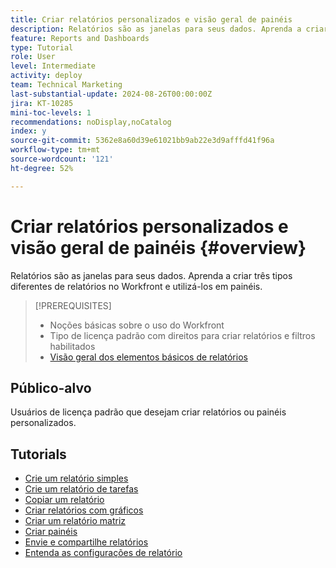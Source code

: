 ```yaml
---
title: Criar relatórios personalizados e visão geral de painéis
description: Relatórios são as janelas para seus dados. Aprenda a criar três tipos diferentes de relatórios no Workfront e utilizá-los em painéis.
feature: Reports and Dashboards
type: Tutorial
role: User
level: Intermediate
activity: deploy
team: Technical Marketing
last-substantial-update: 2024-08-26T00:00:00Z
jira: KT-10285
mini-toc-levels: 1
recommendations: noDisplay,noCatalog
index: y
source-git-commit: 5362e8a60d39e61021bb9ab22e3d9afffd41f96a
workflow-type: tm+mt
source-wordcount: '121'
ht-degree: 52%

---
```



# Criar relatórios personalizados e visão geral de painéis {#overview}

Relatórios são as janelas para seus dados. Aprenda a criar três tipos diferentes de relatórios no Workfront e utilizá-los em painéis.

>[!PREREQUISITES]
>
>* Noções básicas sobre o uso do Workfront
>* Tipo de licença padrão com direitos para criar relatórios e filtros habilitados
>* [Visão geral dos elementos básicos de relatórios](https://experienceleague.adobe.com/?recommended=Workfront-U-1-2022.1.reporting?lang=pt-BR)


## Público-alvo

Usuários de licença padrão que desejam criar relatórios ou painéis personalizados.

## Tutorials

* [Crie um relatório simples](create-a-simple-report.md)
* [Crie um relatório de tarefas](create-a-task-report.md)
* [Copiar um relatório](copy-a-report.md)
* [Criar relatórios com gráficos](create-reports-with-charts.md)
* [Criar um relatório matriz](create-a-matrix-report.md)
* [Criar painéis](create-dashboards.md)
* [Envie e compartilhe relatórios](how-to-send-and-share-reports.md)
* [Entenda as configurações de relatório](report-settings.md)

